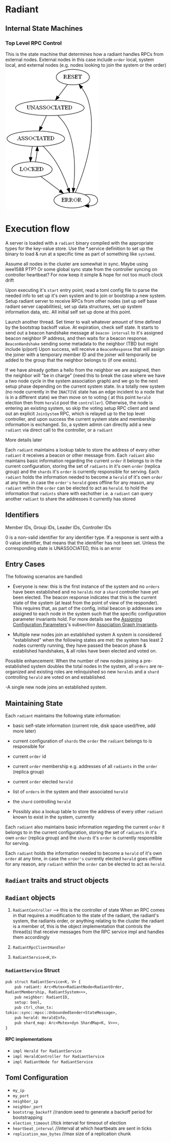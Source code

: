 # Radiant 

## Internal State Machines

### Top Level RPC Control
This is the state machine that determines how a radiant handles RPCs from external nodes. External
nodes in this case include `order` local, system local, and external nodes (e.g. nodes looking to join the system
or the order)
<img title = "Radiant State Machine" alt="Radiant State Machine-- see .dot file" src=docs/radiant_states.png>


# Execution flow

A server is loaded with a `radiant` binary compiled with the appropriate types for the key-value store. 
Use the *.service definition to set up the binary to load & run at a specific time as part of something like `systemd`.

Assume all nodes in the cluster are somewhat in sync. Maybe using ieee1588 PTP? Or some global sync state
from the controller syncing on controller heartbeat? For now keep it simple & hope for not too much clock drift 
 
Upon executing it's `start` entry point, read a toml config file to parse the needed info to set up it's own
system and to join or bootstrap a new system. Setup radiant server to receive RPCs from other nodes (set up self
 base radiant server capabilities), set up data structures, set up system information data, etc. All initial 
 self set up done at this point. 

Launch another thread. Set timer to wait whatever amount of time defined by the bootstrap backoff value. 
At expiration, check self state. 
It starts to send out a beacon handshake message at `beacon interval` to it's assigned beacon neighbor IP address, 
and then waits for a 
beacon response. `BeaconHandshake` sending some metadata to the neighbor (TBD but might include ip/port)
Upon success, will receive a `BeaconResponse` that will assign the joiner with a temporary member ID and the
joiner will temporarily be added to the group that the neighbor belongs to (if one exists).

If we have already gotten a hello from the neighbor we are assigned, then
the neighbor will "be in charge" (need this to break the case where we have a two node cycle in the
system association graph) and we go to the next setup phase depending on the current system state. In a totally
new system (no node currently in the `INACTIVE` state has an edge incident to a node that is in a different state)
we then move on to voting ( at this point `herald` election then from `herald` pool the `controller`). Otherwise, 
the node is entering an existing system, so skip the voting setup RPC client and 
send out an explicit `JoinSystem` RPC, which is relayed up to the top level
controller, and upon success the current system state and membership information is exchanged. 
So, a system admin can directly add a new `radiant` via direct call to the controller, or a `radiant` 

More details later

Each `radiant` maintains a lookup table to store the address of every other `radiant` it receives a beacon or
other message from. Each `radiant` also maintains basic information regarding the current `order` it belongs to in
the current configuration, storing the set of `radiants` in it's own `order` (replica group) and the `shards` it's
`order` is currently responsible for serving. Each `radiant` holds the information needed to become a `herald` of
it's own `order` at any time, in case the `order's` `herald` goes offline for any reason, any `radiant` within the `order`
can be elected to act as `herald`. 
to hold the information that `radints` share with eachother i.e. a `radiant` can query another `radiant` to
share the addresses it currently has stored

## Identifiers

Member IDs, Group IDs, Leader IDs, Controller IDs

0 is a non-valid identifier for any identifier type. If a response is sent with a 0 value identifier, that
means that the identifier has not been set. Unless the corresponding state is UNASSOCIATED, this is an error

## Entry Cases

The following scenarios are handled: 

- Everyone is new: this is the first instance of the system and no `orders` have been established and no `heralds` 
nor a `shard` controller have yet been elected. The beacon response indicates that this is the current state of the 
system (at least from the point of view of the responder). 
This requires that, as part of the config, initial beacon ip addresses are assigned to each node in the system
such that the specific configuration parameter invariants hold. For more details see the 
[Assigning Configuration Parameters](#assigning-configuration-parameters)'s
subsection [Association Graph Invariants](#association-graph-invariants).

- Multiple new nodes join an established system 
A system is considered "established" when the following states are met: the system has least 2 nodes currently running,
 they have passed the beacon phase & established handshakes, & all roles have been elected and voted on.

Possible enhancement: When the number of new nodes joining a pre-established system doubles the total nodes in the system,
all `orders` are re-organized and existing roles are relinquished so new `heralds` and a `shard` controlling `herald`
are voted on and established.   
  
-A single new node joins an established system. 

## Maintaining State

Each `radiant` maintains the following state information:
- basic self-state information (current role, disk space used/free, add more later)
- current configuration of `shards` the `order` the `radiant` belongs to is responsible for
- current `order` id
- current `order` membership e.g. addresses of all `radiants` in the `order` (replica group)
- current `order` elected `herald`
- list of `orders` in the system and their associated `herald`
- the `shard` controlling `herald`

- Possibly also a lookup table to store the address of every other `radiant` known to exist in the system, currently

Each `radiant` also maintains basic information regarding the current `order` it belongs to in
the current configuration, storing the set of `radiants` in it's own `order` (replica group) and the `shards` it's
`order` is currently responsible for serving. 

Each `radiant` holds the information needed to become a `herald` of it's own `order` at any time, in case the
 `order's` currently elected `herald` goes offline for any reason, any `radiant` within the `order`
can be elected to act as `herald`. 


## `Radiant` traits and struct objects 

## `Radiant` objects

1. `RadiantController` --> this is the controller of state
When an RPC comes in that requires a modification to the state of the radiant, the radiant's system, the
radiants order, or anything relating to the cluster the radiant is a  member of, this is the 
object implementation that controls the thread(s) that receive messages from the RPC service impl
and handles them accordingly

2. `RadiantRpcClientHandler`
3. `RadiantService<K,V>`

### `RadiantService` Struct

``` 
pub struct RadiantService<K, V> {
    pub radiant: Arc<Mutex<RadiantNode<RadiantOrder, RadiantMembership, RadiantSystem>>>,
    pub neighbor: RadiantID,
    setup: bool,
    pub ctrl_chan_tx: tokio::sync::mpsc::UnboundedSender<StateMessage>,
    pub herald: HeraldInfo,
    pub shard_map: Arc<Mutex<dyn ShardMap<K, V>>>,
}
```

#### RPC implementations
- `impl Herald for RadiantService`
- `impl HeraldController for RadiantService`
- `impl RadiantNode for RadiantService`



## Toml Configuration

- `my_ip`
- `my_port`
- `neighbor_ip`
- `neighbor_port`   
- `bootstrap_backoff`       //random seed to generate a backoff period for bootstrapping
- `election_timeout`        //tick interval for timeout of election
- `heartbeat_interval`     //interval at which heartbeats are sent in ticks
- `replication_max_bytes`  //max size of a replication chunk
